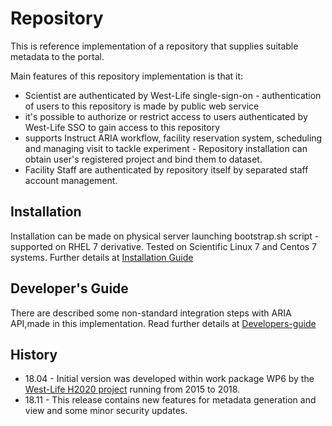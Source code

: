 # Repository

This is reference implementation of a repository that supplies suitable metadata to the portal.

Main features of this repository implementation is that it:

* Scientist are authenticated by West-Life single-sign-on - authentication of users to this repository is made by public web service
* it's possible to authorize or restrict access to users authenticated by West-Life SSO to gain access to this repository 
* supports Instruct ARIA workflow, facility reservation system, scheduling and managing visit to tackle experiment - Repository installation can obtain user's registered project and bind them to dataset.
* Facility Staff are authenticated by repository itself by separated staff account management.    

## Installation

Installation can be made on physical server launching bootstrap.sh script - supported on RHEL 7 derivative. Tested on Scientific Linux 7 and Centos 7 systems. Further details at [Installation Guide](installation-guide/)

## Developer's Guide

There are described some non-standard integration steps with ARIA API,made in this implementation. Read further details at [Developers-guide](developers-guide/)

## History

- 18.04 - Initial version was developed within work package WP6 by the [West-Life H2020 project](https://west-life.eu) running from 2015 to 2018.
- 18.11 - This release contains new features for metadata generation and view and some minor security updates.